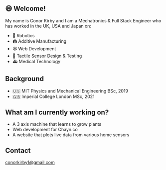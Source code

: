 ## 😄 Welcome!

My name is Conor Kirby and I am a Mechatronics & Full Stack Engineer who has worked in the UK, USA and Japan on:
- 🤖 Robotics
- 🖨️ Additive Manufacturing
- 🕸️ Web Development
- 🧪 Tactile Sensor Design & Testing
- 🚑 Medical Technology

## Background
- 🇺🇸 MIT Physics and Mechanical Engineering BSc, 2019
- 🇬🇧 Imperial College London MSc, 2021

## What am I currently working on?
- A 3 axis machine that learns to grow plants
- Web development for Chayn.co
- A website that plots live data from various home sensors

## Contact
conorkirby1@gmail.com

<!--
**ckirby19/ckirby19** is a ✨ _special_ ✨ repository because its `README.md` (this file) appears on your GitHub profile.

Here are some ideas to get you started:

- 🔭 I’m currently working on ...
- 🌱 I’m currently learning ...
- 👯 I’m looking to collaborate on ...
- 🤔 I’m looking for help with ...
- 💬 Ask me about ...
- 📫 How to reach me: ...
- 😄 Pronouns: ...
- ⚡ Fun fact: ...
-->
